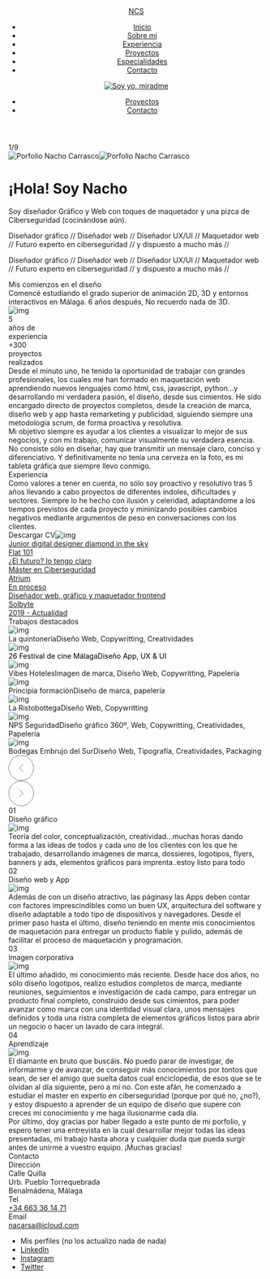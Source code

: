 <!DOCTYPE html>
<html lang="en">
  <head>
    <meta charset="UTF-8">
    <meta name="viewport" content="width=device-width, initial-scale=1.0"><link rel="apple-touch-icon" sizes="57x57" href="./favicon/apple-icon-57x57.png">
<link rel="apple-touch-icon" sizes="60x60" href="./favicon/apple-icon-60x60.png">
<link rel="apple-touch-icon" sizes="72x72" href="./favicon/apple-icon-72x72.png">
<link rel="apple-touch-icon" sizes="76x76" href="./favicon/apple-icon-76x76.png">
<link rel="apple-touch-icon" sizes="114x114" href="./favicon/apple-icon-114x114.png">
<link rel="apple-touch-icon" sizes="120x120" href="./favicon/apple-icon-120x120.png">
<link rel="apple-touch-icon" sizes="144x144" href="./favicon/apple-icon-144x144.png">
<link rel="apple-touch-icon" sizes="152x152" href="./favicon/apple-icon-152x152.png">
<link rel="apple-touch-icon" sizes="180x180" href="./favicon/apple-icon-180x180.png">
<link rel="icon" type="image/png" sizes="192x192"  href="./favicon/android-icon-192x192.png">
<link rel="icon" type="image/png" sizes="32x32" href="./favicon/favicon-32x32.png">
<link rel="icon" type="image/png" sizes="96x96" href="./favicon/favicon-96x96.png">
<link rel="icon" type="image/png" sizes="16x16" href="./favicon/favicon-16x16.png">
<link rel="manifest" href="./favicon/manifest.json">
<meta name="msapplication-TileColor" content="#ffffff">
<meta name="msapplication-TileImage" content="./favicon/ms-icon-144x144.png">
<meta name="theme-color" content="#ffffff">
    <link href="css/main.css" rel="stylesheet">
    <title>NCS - Diseño web, maquetación y próximamente ciberseguridad</title>
  </head>
  <body class="js-header-main">
    <main class="main">
      <header class="header">
        <div class="header__wrapper">
          <div class="header__burger"><span> </span></div>
          <div class="header__menu"><a class="header__menu-logo" href="index.html">NCS</a>
            <div class="header__menu-exit"></div>
            <div class="header__menu-content">
              <ul class="header__menu-list" id="myMenu">
                <li class="header__menu-item" data-menuanchor="home" data-anchor=".section_home"><a class="header__menu-link" href="#home">Inicio</a></li>
                <li class="header__menu-item" data-menuanchor="about" data-anchor=".section__about"><a class="header__menu-link" href="#about">Sobre mi</a></li>
                <li class="header__menu-item" data-menuanchor="experience" data-anchor=".section__experience"><a class="header__menu-link" href="#experience">Experiencia</a></li>
                <li class="header__menu-item" data-menuanchor="works" data-anchor=".section__works"><a class="header__menu-link" href="#works">Proyectos</a></li>
                <li class="header__menu-item" data-menuanchor="services" data-anchor=".section__services"><a class="header__menu-link" href="#services">Especialidades</a></li>
                <li class="header__menu-item" data-menuanchor="contacts" data-anchor=".section__contacts"><a class="header__menu-link" href="#recognition">Contacto </a></li>
              </ul>
            </div>
          </div><a class="header__logo" href="index.html"><img class="its_me" src="img/main/home/itsme.png" alt="Soy yo, miradme"></a>
          <ul class="header__links">
            <li><a href="#works">Proyectos</a></li>
            <li><a href="#recognition">Contacto</a></li>
          </ul>
        </div>
      </header>
      <div class="wrapper" id="preloader">
        <div class="main-circle">
          <div class="green-circle">
            <div class="brown-circle"></div>
          </div>
        </div>
      </div>
      <div class="nav-widget__wrapper">
        <div class="nav-widget">
          <div class="nav-widget__line">
            <div class="nav-widget__line-active progress-line-js"></div>
          </div>
          <div class="nav-widget__page-number js-page-number">1/9</div>
        </div>
      </div>
      <div id="pagepiling">
        <div class="section section_home pp-scrollable">
          <div class="home js-section" id="home">
            <div class="home-container"><img class="home-image home-image--desktop home__image js-img-home" src="img/main/home/king.jpg" alt="Porfolio Nacho Carrasco"><img class="home-image home-image--mobile home__image js-img-home-adapt" src="img/main/home/home.jpg" alt="Porfolio Nacho Carrasco">
              <div class="home-container__info home-author">
                <h1 class="neue neue-headline1 home-author__name js-author-home">¡Hola! Soy Nacho</h1>
                <p class="manrope manrope-text2 home-author__description">Soy diseñador Gráfico y Web con toques de maquetador y una pizca de Ciberseguridad (cocinándose aún).</p><a class="home-author__button home-button" href="#recognition">
                  <div class="home-button__item"></div></a>
              </div>
              <div class="home-ticker js-ticker">
                <div class="home-ticker__wrapper">
                  <p class="neue neue-headline2 home-ticker__text">Diseñador gráfico //&nbsp;Diseñador web //&nbsp;Diseñador UX/UI //&nbsp;Maquetador web //&nbsp;Futuro experto en ciberseguridad //&nbsp;y dispuesto a mucho más //&nbsp;</p>
                  <p class="neue neue-headline2 home-ticker__text">Diseñador gráfico //&nbsp;Diseñador web //&nbsp;Diseñador UX/UI //&nbsp;Maquetador web //&nbsp;Futuro experto en ciberseguridad //&nbsp;y dispuesto a mucho más //&nbsp;</p>
                </div>
              </div>
            </div>
          </div>
        </div>
        <div class="section section__about pp-scrollable">
          <div class="section-main about js-section" id="about">
            <div class="container-main about__container">
              <div class="about__row">
                <div class="about__title neue-headline2-green">Mis comienzos en el diseño</div>
                <div class="about__work-info neue-headline3">Comencé estudiando el grado superior de animación 2D, 3D y entornos interactivos en Málaga. 6 años después, No recuerdo nada de 3D.</div>
                <div class="about__img-wrapper"><img class="about__img" src="img/main/about/img1.jpg" alt="img"></div>
                <div class="about__skills">
                  <div class="about__skill-title about__skill-title-one">
                    <div class="neue-headline2 about__skill-counter">5</div><span class="neue-text2 about__skill-name">años de<br/>experiencia</span>
                  </div>
                  <div class="about__skill-title about__skill-title-two">
                    <div class="neue-headline2 about__skill-counter">+300</div><span class="neue-text2 about__skill-name">proyectos <br/> realizados</span>
                  </div>
                  <div class="about__skill-desc about__skill-desc-one manrope-text2">Desde el minuto uno, he tenido la oportunidad de trabajar con grandes profesionales, los cuales me han formado en maquetación web aprendiendo nuevos lenguajes como html, css, javascript, python...y desarrollando mi verdadera pasión, el diseño, desde sus cimientos. He sido encargado directo de proyectos completos, desde la creación de marca, diseño web y app hasta remarketing y publicidad, siguiendo siempre una metodología scrum, de forma proactiva y resolutiva.  </div>
                  <div class="about__skill-desc about__skill-desc-two manrope-text2">Mi objetivo siempre es ayudar a los clientes a visualizar lo mejor de sus negocios, y con mi trabajo, comunicar visualmente su verdadera esencia. No consiste sólo en diseñar, hay que transmitir un mensaje claro, conciso y diferenciativo. Y definitivamente no tenía una cerveza en la foto, es mi tableta gráfica que siempre llevo conmigo.</div>
                </div>
              </div>
            </div>
          </div>
        </div>
        <div class="section section__experience pp-scrollable">
          <div class="section-main experience js-section" id="experience">
            <div class="container-main experience__container">
              <div class="experience__title neue-headline2-green">Experiencia</div>
              <div class="experience__row">
                <div class="experience__resume">
                  <div class="experience__resume-text manrope-text2">Como valores a tener en cuenta, no sólo soy proactivo y resolutivo tras 5 años llevando a cabo proyectos de diferentes índoles, dificultades y sectores. Siempre lo he hecho con ilusión y celeridad, adaptándome a los tiempos previstos de cada proyecto y mininizando posibles cambios negativos mediante argumentos de peso en conversaciones con los clientes.</div><a class="experience__resume-button button-primary"><span>Descargar CV</span><img src="img/main/arrow.svg" alt="img"></a>
                </div>
                <div class="experience__history"><a class="experience__card active" href="#" data-cursor="img/main/experience/cursor3.png">
                  <div class="experience__card-top">
                    <div class="experience__position neue-headline3">Junior digital designer diamond in the sky</div>
                    <div class="experience__company neue-text1">Flat 101</div>
                  </div>
                  <div class="experience__date manrope-text2">¿El futuro? lo tengo claro</div></a><a class="experience__card active" href="#" data-cursor="img/main/experience/cursor1.png">
                    <div class="experience__card-top">
                      <div class="experience__position neue-headline3">Máster en Ciberseguridad</div>
                      <div class="experience__company neue-text1">Atrium</div>
                    </div>
                    <div class="experience__date manrope-text2">En proceso</div></a><a class="experience__card active" href="#" data-cursor="img/main/experience/cursor2.png">
                    <div class="experience__card-top">
                      <div class="experience__position neue-headline3">Diseñador web, gráfico y maquetador frontend</div>
                      <div class="experience__company neue-text1">Solbyte</div>
                    </div>
                    <div class="experience__date manrope-text2">2019 - Actualidad</div></a></div>
              </div>
            </div>
          </div>
        </div>
        <div class="section section__works pp-scrollable">
          <div class="section-main works js-section" id="works">
            <div class="container-main works__container">
              <div class="works__title neue-headline2-green">Trabajos destacados</div>
              <div class="works__row">
                <div class="swiper-container2 works__swiper-container">
                  <div class="swiper-wrapper works__swiper-wrapper">
                    <div class="swiper-slide works__swiper-slide works__slide-xs"><a class="works__card"><img class="works__img" src="img/main/works/img1.jpg" alt="img">
                        <div class="works__text neue-headline3">La quintonería<span class="subline-common">Diseño Web, Copywritting, Creatividades</span></div></a></div>
                    <div class="swiper-slide works__swiper-slide works__slide-sm"><a class="works__card"><img class="works__img" src="img/main/works/img2.jpg" alt="img">
                        <div class="works__text neue-text2" style="color:black;">26 Festival de cine Málaga<span class="subline-common" style="color:black;"  >Diseño App, UX & UI</span></div></a></div>
                    <div class="swiper-slide works__swiper-slide works__slide-sm"><a class="works__card"><img class="works__img" src="img/main/works/img3.jpg" alt="img">
                        <div class="works__text neue- neue-text2">Vibes Hoteles<span class="subline-common">Imagen de marca, Diseño Web, Copywritting, Papelería</span></div></a></div>
                    <div class="swiper-slide works__swiper-slide works__slide-xs"><a class="works__card"><img class="works__img" src="img/main/works/img4.jpg" alt="img">
                        <div class="works__text neue-headline3">Principia formación<span class="subline-common">Diseño de marca, papelería</span></div></a></div>
                    <div class="swiper-slide works__swiper-slide works__slide-sm"><a class="works__card"><img class="works__img" src="img/main/works/img5.jpg" alt="img">
                        <div class="works__text neue-text2">La Ristobottega<span class="subline-common">Diseño Web, Copywritting</span></div></a></div>
                    <div class="swiper-slide works__swiper-slide works__slide-sm"><a class="works__card"><img class="works__img" src="img/main/works/img6.jpg" alt="img">
                        <div class="works__text neue- neue-text2">NPS Seguridad<span class="subline-common">Diseño gráfico 360º, Web, Copywritting, Creatividades, Papelería</span></div></a></div>
                    <div class="swiper-slide works__swiper-slide works__slide-xs"><a class="works__card"><img class="works__img" src="img/main/works/img7.jpg" alt="img">
                        <div class="works__text neue-headline3">Bodegas Embrujo del Sur<span class="subline-common">Diseño Web, Tipografía, Creatividades, Packaging</span></div></a></div>
                  </div>
                </div>
                <div class="swiper-button-wrapper">
                  <div class="swiper-button-prev2 works__swiper-button-prev"><svg width="50" height="50" viewBox="0 0 50 50" fill="none" xmlns="http://www.w3.org/2000/svg">
<circle cx="25" cy="25" r="24.5" stroke="#787A7C"/>
<path d="M29 18L21 25L29 32" stroke="#787A7C"/>
</svg>
                  </div>
                  <div class="swiper-button-next2 works__swiper-button-next"><svg width="50" height="50" viewBox="0 0 50 50" fill="none" xmlns="http://www.w3.org/2000/svg">
<circle cx="25" cy="25" r="24.5" stroke="#787A7C"/>
<path d="M21 32L29 25L21 18" stroke="#787A7C"/>
</svg>
                  </div>
                </div>
              </div>
            </div>
          </div>
        </div>
        <div class="section section__services pp-scrollable">
          <div class="section-main services js-section" id="services">
            <div class="container-main services__container">
              <div class="services__row">
                <div class="services__column">
                  <div class="services__card js-services-item">
                    <div class="services__card-title js-services-control" data-control="1"><span class="manrope-text2 services__card-number">01</span>
                      <div class="neue-headline1 services__card-name">Diseño gráfico</div>
                    </div>
                    <div class="services__tab js-services-content" data-item="1">
                      <div class="services__tab-img-wrapper"> <img class="services__tab-img" src="img/main/services/image1-akk.jpg" alt="img"></div>
                      <div class="services__tab-desc manrope-text2">Teoría del color, conceptualización, creatividad...muchas horas dando forma a las ideas de todos y cada uno de los clientes con los que he trabajado, desarrollando imágenes de marca, dossieres, logotipos, flyers, banners y ads, elementos gráficos para imprenta..estoy listo para todo</div>
                    </div>
                  </div>
                  <div class="services__card js-services-item">
                    <div class="services__card-title js-services-control" data-control="2"><span class="manrope-text2 services__card-number">02</span>
                      <div class="neue-headline1 services__card-name">Diseño web y App</div>
                    </div>
                    <div class="services__tab js-services-content" data-item="2">
                      <div class="services__tab-img-wrapper"> <img class="services__tab-img" src="img/main/services/image2-akk.jpg" alt="img"></div>
                      <div class="services__tab-desc manrope-text2">Además de con un diseño atractivo, las páginasy las Apps deben contar con factores imprescindibles como un buen UX, arquitectura del software y diseño adaptable a todo tipo de dispositivos y navegadores. Desde el primer paso hasta el último, diseño teniendo en mente mis conocimientos de maquetación para entregar un producto fiable y pulido, además de facilitar el proceso de maquetación y programación. </div>
                    </div>
                  </div>
                  <div class="services__card js-services-item">
                    <div class="services__card-title js-services-control" data-control="3"><span class="manrope-text2 services__card-number">03</span>
                      <div class="neue-headline1 services__card-name">Imagen corporativa</div>
                    </div>
                    <div class="services__tab js-services-content" data-item="3">
                      <div class="services__tab-img-wrapper"> <img class="services__tab-img" src="img/main/services/image3-akk.jpg" alt="img"></div>
                      <div class="services__tab-desc manrope-text2">El último añadido, mi conocimiento más reciente. Desde hace dos años, no sólo diseño logotipos, realizo estudios completos de marca, mediante reuniones, seguimientos e investigación de cada campo, para entregar un producto final completo, construido desde sus cimientos, para poder avanzar como marca con una identidad visual clara, unos mensajes definidos y toda una ristra completa de elementos gráficos listos para abrir un negocio o hacer un lavado de cara integral.</div>
                    </div>
                  </div>
                  <div class="services__card js-services-item">
                    <div class="services__card-title js-services-control" data-control="4"><span class="manrope-text2 services__card-number">04</span>
                      <div class="neue-headline1 services__card-name">Aprendizaje</div>
                    </div>
                    <div class="services__tab js-services-content" data-item="4">
                      <div class="services__tab-img-wrapper"> <img class="services__tab-img" src="img/main/services/image4-akk.jpg" alt="img"></div>
                      <div class="services__tab-desc manrope-text2">El diamante en bruto que buscáis. No puedo parar de investigar, de informarme y de avanzar, de conseguir más conocimientos por tontos que sean, de ser el amigo que suelta datos cual enciclopedia, de esos que se te olvidan al día siguiente, pero a mí no. Con este afán, he comenzado a estudiar el master en experto en ciberseguridad (porque por qué no, ¿no?), y estoy dispuesto a aprender de un equipo de diseño que supere con creces mi conocimiento y me haga ilusionarme cada día.</div>
                    </div>
                  </div>
                </div>
                <div class="services__tabs js-services-tabs"></div>
              </div>
            </div>
          </div>
        </div>
        <div class="section section__contacts pp-scrollable">
          <div class="section-main contact js-section" id="contact">
            <div class="container-main contacts__container">
              <div class="contacts__row">
                <div class="contacts__column">
                  <div class="contacts__work">
                    <div class="contacts__work-text manrope-text2">Por último, doy gracias por haber llegado a este punto de mi porfolio, y espero tener una entrevista en la cual desarrollar mejor todas las ideas presentadas, mi trabajo hasta ahora y cualquier duda que pueda surgir antes de unirme a vuestro equipo. ¡Muchas gracias!</div>
                  </div>
                </div>
                <div class="contacts__column">
                  <div class="contacts__title neue-headline2-green">Contacto</div>
                  <div class="contacts__inner">
                    <div class="contacts__wrapper">
                      <div class="contacts__contacts">
                        <div class="contacts__contact">
                          <div class="contacts__contact-title manrope-text2">Dirección</div>
                          <div class="contacts__contact-item contacts__adress neue-headline3">Calle Quilla<br/> Urb. Pueblo Torrequebrada<br/> Benalmádena, Málaga </div>
                        </div>
                        <div class="contacts__contact">
                          <div class="contacts__contact-title manrope-text2">Tel</div><a class="contacts__contact-item contacts__tel neue-headline3" href="tel:34 663361471">+34 663 36 14 71</a>
                        </div>
                        <div class="contacts__contact">
                          <div class="contacts__contact-title manrope-text2">Email</div><a class="contacts__contact-item contacts__mail neue-headline3" href="mailto:acarsa@icloud.com">nacarsa@icloud.com</a>
                        </div>
                      </div>
                      <ul class="contacts__follow">
                        <li class="contacts__contact-title">
                          <div class="manrope-text2">Mis perfiles (no los actualizo nada de nada)</div>
                        </li>
                        <li class="contacts__follow-link-wrapper"><a class="contacts__follow-link neue-headline3" href="https://es.linkedin.com/in/nacho-carrasco-s%C3%A1nchez-bb11ab189">LinkedIn</a></li>
                        <li class="contacts__follow-link-wrapper"><a class="contacts__follow-link neue-headline3" href="https://www.instagram.com/nachoschezflea/">Instagram</a></li>
                        <li class="contacts__follow-link-wrapper"><a class="contacts__follow-link neue-headline3" href="https://twitter.com/NachoSnchezFlea">Twitter</a></li>
                      </ul>
                    </div>
                  </div>
                </div>
              </div>
            </div>
          </div>
        </div>
      </div>
    </main>
    <script src="js/main.js"></script>
  </body>
</html>
